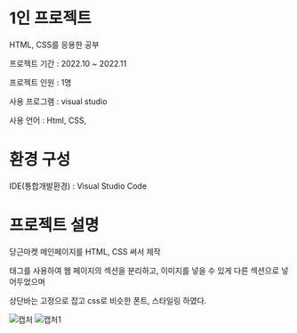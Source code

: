 # 1인 프로젝트
HTML, CSS를 응용한 공부

프로젝트 기간 : 2022.10 ~ 2022.11

프로젝트 인원 : 1명

사용 프로그램 : visual studio

사용 언어 : Html, CSS, 

# 환경 구성
IDE(통합개발환경) : Visual Studio Code

# 프로젝트 설명
당근마켓 메인페이지를 HTML, CSS 써서 제작 

태그를 사용하여 웹 페이지의 섹션을 분리하고, 이미지를 넣을 수 있게 다른 섹션으로 넣어두었으며

상단바는 고정으로 잡고 css로 비슷한 폰트, 스타일링 하였다.

![캡처](https://github.com/dbfdl/-/assets/117873000/0573b1f0-f96b-4364-9b61-7330c0d1bea6)
![캡처1](https://github.com/dbfdl/-/assets/117873000/354d1029-9ca2-40b6-b383-4fe99b285ee8)
